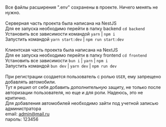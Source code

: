 Все файлы расширения ".env" сохранены в проекте. Ничего менять не нужно. <br />
<br />
Серверная часть проекта была написана на NestJS <br />
  Для ее запуска необходимо перейти в папку backend `cd backend` <br />
  Установить все зависимости командой `yarn` | `npm i` <br />
  Запустить командой `yarn start:dev` | `npm run start:dev` <br />
<br />
Клиентская часть проекта была написана на NextJS <br />
  Для ее запуска необходимо перейти в папку frontend `cd frontend` <br />
  Установить все зависимости `bun i` | `yarn` | `npm i` <br />
  Запустить командой `bun dev` | `yarn dev` | `npm run dev`
<br />
<br />
При регистрации создается пользователь с ролью `USER`, ему запрещено добавлять автомобили. <br />
Тут я решил от себя добавить дополнительную защиту, не только после авторизации пользователя, но еще и для роли. Надеюсь, это не критично. <br />
Для добавления автомобилей необходимо зайти под учетной записью администратора <br />
  email: admin@mail.ru <br />
  пароль: 123456
